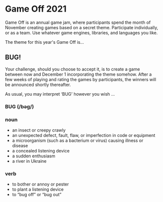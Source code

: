 # Game Off 2021

Game Off is an annual game jam, where participants spend the month of November creating games based on a secret theme. Participate individually, or as a team. Use whatever game engines, libraries, and languages you like. 

The theme for this year's Game Off is...



## BUG! 

Your challenge, should you choose to accept it, is to create a game between now and December 1 incorporating the theme somehow. After a few weeks of playing and rating the games by participants, the winners will be announced shortly thereafter.

As usual, you may interpret ‘BUG’ however you wish …

### BUG (/bəɡ/)

### noun

* an insect or creepy crawly
* an unexpected defect, fault, flaw, or imperfection in code or equipment
* a microorganism (such as a bacterium or virus) causing illness or disease
* a concealed listening device
* a sudden enthusiasm
* a river in Ukraine

### verb

* to bother or annoy or pester
* to plant a listening device
* to “bug off” or “bug out”
